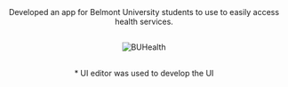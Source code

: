 <div align="center">
Developed an app for Belmont University students to use to easily access health services.
<h2></h2>

  ![BUHealth](https://github.com/user-attachments/assets/ff36d4e3-7dde-491d-867b-bfb1de96fe81)
<h2></h2>
* UI editor was used to develop the UI
